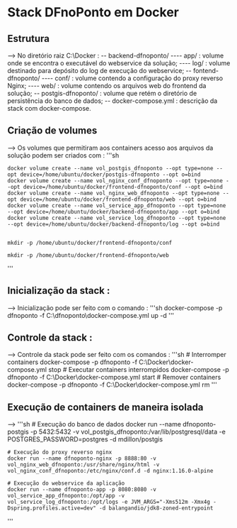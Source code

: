 # Stack DFnoPonto em Docker

## Estrutura
--> No diretório raiz C:\Docker :
-- backend-dfnoponto/
---- app/ : volume onde se encontra o executável do webservice da solução;
---- log/ : volume destinado para depósito do log de execução do webservice;
-- fontend-dfnoponto/
---- conf/ : volume contendo a configuração do proxy reverso Nginx;
---- web/ : volume contendo os arquivos web do frontend da solução;
-- postgis-dfnoponto/ : volume que retém o diretório de persistência do banco de dados;
-- docker-compose.yml : descrição da stack com docker-compose.

## Criação de volumes
--> Os volumes que permitiram aos containers acesso aos arquivos da solução podem ser criados com :
'''sh



    docker volume create --name vol_postgis_dfnoponto --opt type=none --opt device=/home/ubuntu/docker/postgis-dfnoponto --opt o=bind
    docker volume create --name vol_nginx_conf_dfnoponto --opt type=none --opt device=/home/ubuntu/docker/frontend-dfnoponto/conf --opt o=bind
    docker volume create --name vol_nginx_web_dfnoponto --opt type=none --opt device=/home/ubuntu/docker/frontend-dfnoponto/web --opt o=bind
    docker volume create --name vol_service_app_dfnoponto --opt type=none --opt device=/home/ubuntu/docker/backend-dfnoponto/app --opt o=bind
    docker volume create --name vol_service_log_dfnoponto --opt type=none --opt device=/home/ubuntu/docker/backend-dfnoponto/log --opt o=bind
    
    
    mkdir -p /home/ubuntu/docker/frontend-dfnoponto/conf

    mkdir -p /home/ubuntu/docker/frontend-dfnoponto/web



'''

## Inicialização da stack :
--> Inicialização pode ser feito com o comando :
'''sh
	docker-compose -p dfnoponto -f C:\dfnoponto\docker-compose.yml up -d
'''

## Controle da stack :
--> Controle da stack pode ser feito com os comandos :
'''sh
	# Interromper containers
	docker-compose -p dfnoponto -f C:\Docker\docker-compose.yml stop
	# Executar containers interrompidos
	docker-compose -p dfnoponto -f C:\Docker\docker-compose.yml start
	# Remover containers
	docker-compose -p dfnoponto -f C:\Docker\docker-compose.yml rm
'''

## Execução de containers de maneira isolada 
--> 
'''sh
	# Execução do banco de dados
	docker run --name dfnoponto-postgis -p 5432:5432 -v vol_postgis_dfnoponto:/var/lib/postgresql/data -e POSTGRES_PASSWORD=postgres -d mdillon/postgis

	# Execução do proxy reverso nginx
	docker run --name dfnoponto-nginx -p 8888:80 -v vol_nginx_web_dfnoponto:/usr/share/nginx/html -v vol_nginx_conf_dfnoponto:/etc/nginx/conf.d -d nginx:1.16.0-alpine

	# Execução do webservice da aplicação
	docker run --name dfnoponto-app -p 8080:8080 -v vol_service_app_dfnoponto:/opt/app -v vol_service_log_dfnoponto:/opt/logs -e JVM_ARGS="-Xms512m -Xmx4g -Dspring.profiles.active=dev" -d balangandio/jdk8-zoned-entrypoint
'''
